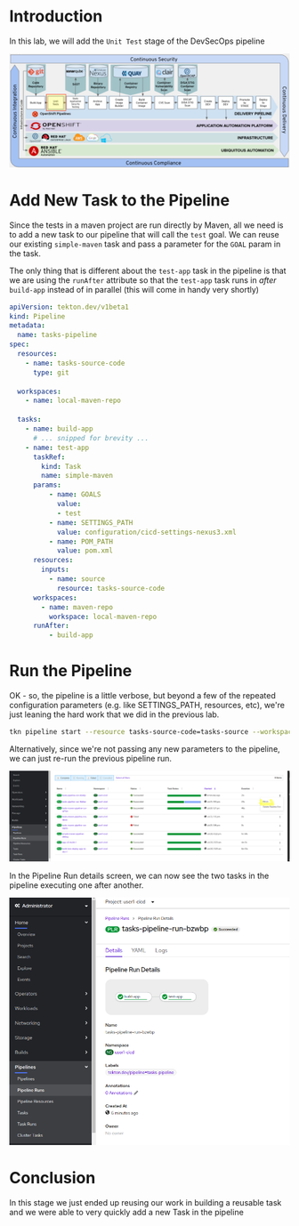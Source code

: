 # Introduction  

In this lab, we will add the `Unit Test` stage of the DevSecOps pipeline

![Unit Test Stage](images/openshift-pipeline-unittest.png)

# Add New Task to the Pipeline 

Since the tests in a maven project are run directly by Maven, all we need is to add a new task to our pipeline that will call the `test` goal. We can reuse our existing `simple-maven` task and pass a parameter for the `GOAL` param in the task.

The only thing that is different about the `test-app` task in the pipeline is that we are using the `runAfter` attribute so that the `test-app` task runs in *after* `build-app` instead of in parallel (this will come in handy very shortly)


```yaml
apiVersion: tekton.dev/v1beta1
kind: Pipeline
metadata:
  name: tasks-pipeline
spec:
  resources:
    - name: tasks-source-code
      type: git

  workspaces:
    - name: local-maven-repo

  tasks:
    - name: build-app
      # ... snipped for brevity ... 
    - name: test-app
      taskRef:
        kind: Task
        name: simple-maven
      params:
          - name: GOALS
            value: 
            - test 
          - name: SETTINGS_PATH
            value: configuration/cicd-settings-nexus3.xml
          - name: POM_PATH
            value: pom.xml
      resources:
        inputs:
          - name: source
            resource: tasks-source-code
      workspaces:
        - name: maven-repo
          workspace: local-maven-repo
      runAfter:
          - build-app

```

# Run the Pipeline
OK - so, the pipeline is a little verbose, but beyond a few of the repeated configuration parameters (e.g. like SETTINGS_PATH, resources, etc), we're just leaning the hard work that we did in the previous lab. 
```bash
tkn pipeline start --resource tasks-source-code=tasks-source --workspace name=local-maven-repo,claimName=maven-repo-pvc tasks-pipeline --showlog

```


Alternatively, since we're not passing any new parameters to the pipeline, we can just re-run the previous pipeline run. 

![Rerun Pipeline Run](images/rerun_pipelinerun.png)

In the Pipeline Run details screen, we can now see the two tasks in the pipeline executing one after another. 

![PipelineRun Details](images/pipelinerun_results_after_test.png)

# Conclusion

In this stage we just ended up reusing our work in building a reusable task and we were able to very quickly add a new Task in the pipeline